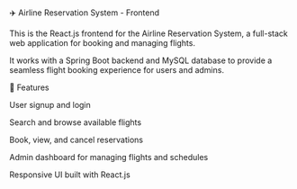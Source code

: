 ✈️ Airline Reservation System - Frontend

This is the React.js frontend for the Airline Reservation System, a full-stack web application for booking and managing flights.

It works with a Spring Boot backend and MySQL database to provide a seamless flight booking experience for users and admins.

🔹 Features

User signup and login

Search and browse available flights

Book, view, and cancel reservations

Admin dashboard for managing flights and schedules

Responsive UI built with React.js
